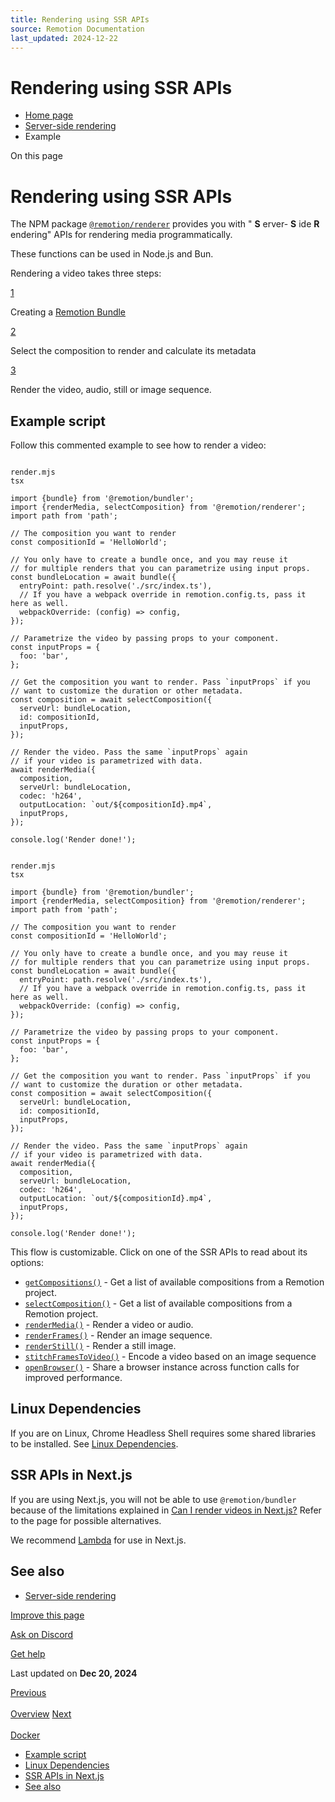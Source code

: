 ```yaml
---
title: Rendering using SSR APIs
source: Remotion Documentation
last_updated: 2024-12-22
---
```


# Rendering using SSR APIs

- [Home page](/)
- [Server-side rendering](/docs/ssr)
- Example

On this page

# Rendering using SSR APIs

The NPM package [`@remotion/renderer`](/docs/renderer) provides you with " **S** erver- **S** ide **R** endering" APIs for rendering media programmatically.

These functions can be used in Node.js and Bun.

Rendering a video takes three steps:

[1](#1)

Creating a [Remotion Bundle](/docs/terminology/bundle)

[2](#2)

Select the composition to render and calculate its metadata

[3](#3)

Render the video, audio, still or image sequence.

## Example script [​](\#example-script "Direct link to Example script")

Follow this commented example to see how to render a video:

```

render.mjs
tsx

import {bundle} from '@remotion/bundler';
import {renderMedia, selectComposition} from '@remotion/renderer';
import path from 'path';

// The composition you want to render
const compositionId = 'HelloWorld';

// You only have to create a bundle once, and you may reuse it
// for multiple renders that you can parametrize using input props.
const bundleLocation = await bundle({
  entryPoint: path.resolve('./src/index.ts'),
  // If you have a webpack override in remotion.config.ts, pass it here as well.
  webpackOverride: (config) => config,
});

// Parametrize the video by passing props to your component.
const inputProps = {
  foo: 'bar',
};

// Get the composition you want to render. Pass `inputProps` if you
// want to customize the duration or other metadata.
const composition = await selectComposition({
  serveUrl: bundleLocation,
  id: compositionId,
  inputProps,
});

// Render the video. Pass the same `inputProps` again
// if your video is parametrized with data.
await renderMedia({
  composition,
  serveUrl: bundleLocation,
  codec: 'h264',
  outputLocation: `out/${compositionId}.mp4`,
  inputProps,
});

console.log('Render done!');
```

```

render.mjs
tsx

import {bundle} from '@remotion/bundler';
import {renderMedia, selectComposition} from '@remotion/renderer';
import path from 'path';

// The composition you want to render
const compositionId = 'HelloWorld';

// You only have to create a bundle once, and you may reuse it
// for multiple renders that you can parametrize using input props.
const bundleLocation = await bundle({
  entryPoint: path.resolve('./src/index.ts'),
  // If you have a webpack override in remotion.config.ts, pass it here as well.
  webpackOverride: (config) => config,
});

// Parametrize the video by passing props to your component.
const inputProps = {
  foo: 'bar',
};

// Get the composition you want to render. Pass `inputProps` if you
// want to customize the duration or other metadata.
const composition = await selectComposition({
  serveUrl: bundleLocation,
  id: compositionId,
  inputProps,
});

// Render the video. Pass the same `inputProps` again
// if your video is parametrized with data.
await renderMedia({
  composition,
  serveUrl: bundleLocation,
  codec: 'h264',
  outputLocation: `out/${compositionId}.mp4`,
  inputProps,
});

console.log('Render done!');
```

This flow is customizable. Click on one of the SSR APIs to read about its options:

- [`getCompositions()`](/docs/renderer/get-compositions) \- Get a list of available compositions from a Remotion project.
- [`selectComposition()`](/docs/renderer/select-composition) \- Get a list of available compositions from a Remotion project.
- [`renderMedia()`](/docs/renderer/render-media) \- Render a video or audio.
- [`renderFrames()`](/docs/renderer/render-frames) \- Render an image sequence.
- [`renderStill()`](/docs/renderer/render-still) \- Render a still image.
- [`stitchFramesToVideo()`](/docs/renderer/stitch-frames-to-video) \- Encode a video based on an image sequence
- [`openBrowser()`](/docs/renderer/open-browser) \- Share a browser instance across function calls for improved performance.

## Linux Dependencies [​](\#linux-dependencies "Direct link to Linux Dependencies")

If you are on Linux, Chrome Headless Shell requires some shared libraries to be installed. See [Linux Dependencies](/docs/miscellaneous/linux-dependencies).

## SSR APIs in Next.js [​](\#ssr-apis-in-nextjs "Direct link to SSR APIs in Next.js")

If you are using Next.js, you will not be able to use `@remotion/bundler` because of the limitations explained in [Can I render videos in Next.js?](https://www.remotion.dev/docs/miscellaneous/vercel-functions#can-i-render-videos-in-nextjs) Refer to the page for possible alternatives.

We recommend [Lambda](/docs/lambda) for use in Next.js.

## See also [​](\#see-also "Direct link to See also")

- [Server-side rendering](/docs/ssr)

[Improve this page](https://github.com/remotion-dev/remotion/edit/main/packages/docs/docs/ssr-node.mdx)

[Ask on Discord](https://remotion.dev/discord)

[Get help](/docs/get-help)

Last updated on **Dec 20, 2024**

[Previous\
\
Overview](/docs/ssr) [Next\
\
Docker](/docs/docker)

- [Example script](#example-script)
- [Linux Dependencies](#linux-dependencies)
- [SSR APIs in Next.js](#ssr-apis-in-nextjs)
- [See also](#see-also)
